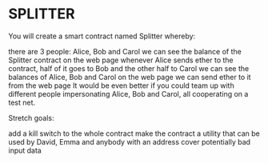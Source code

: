# SPLITTER
You will create a smart contract named Splitter whereby:

there are 3 people: Alice, Bob and Carol
we can see the balance of the Splitter contract on the web page
whenever Alice sends ether to the contract, half of it goes to Bob and the other half to Carol
we can see the balances of Alice, Bob and Carol on the web page
we can send ether to it from the web page
It would be even better if you could team up with different people impersonating Alice, Bob and Carol, all cooperating on a test net.

Stretch goals:

add a kill switch to the whole contract
make the contract a utility that can be used by David, Emma and anybody with an address
cover potentially bad input data
